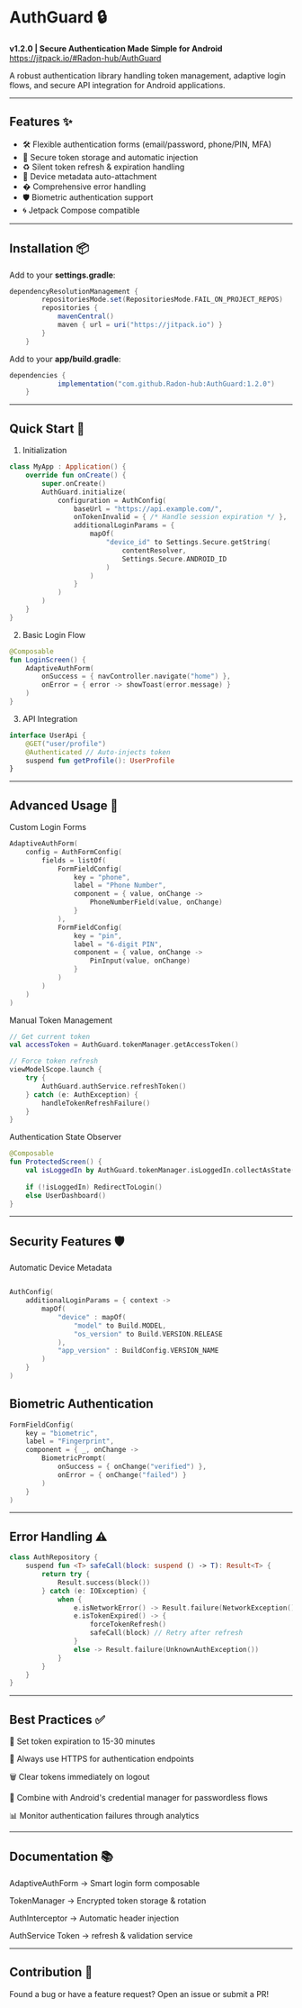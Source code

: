 # AuthGuard 🔒  
**v1.2.0 | Secure Authentication Made Simple for Android**  
https://jitpack.io/#Radon-hub/AuthGuard

A robust authentication library handling token management, adaptive login flows, and secure API integration for Android applications.

---

## Features ✨
- 🛠️ Flexible authentication forms (email/password, phone/PIN, MFA)
- 🔐 Secure token storage and automatic injection
- ♻️ Silent token refresh & expiration handling
- 📱 Device metadata auto-attachment
- � Comprehensive error handling
- 🛡️ Biometric authentication support
- 🌀 Jetpack Compose compatible

---

## Installation 📦
Add to your **settings.gradle**:
```groovy
dependencyResolutionManagement {
		repositoriesMode.set(RepositoriesMode.FAIL_ON_PROJECT_REPOS)
		repositories {
			mavenCentral()
			maven { url = uri("https://jitpack.io") }
		}
	}
```
Add to your **app/build.gradle**:
```groovy
dependencies {
	        implementation("com.github.Radon-hub:AuthGuard:1.2.0")
	}
```
---


## Quick Start 🚀
1. Initialization
```kotlin
class MyApp : Application() {
    override fun onCreate() {
        super.onCreate()
        AuthGuard.initialize(
            configuration = AuthConfig(
                baseUrl = "https://api.example.com/",
                onTokenInvalid = { /* Handle session expiration */ },
                additionalLoginParams = {
                    mapOf(
                        "device_id" to Settings.Secure.getString(
                            contentResolver,
                            Settings.Secure.ANDROID_ID
                        )
                    )
                }
            )
        )
    }
}

```

2. Basic Login Flow
```kotlin
@Composable
fun LoginScreen() {
    AdaptiveAuthForm(
        onSuccess = { navController.navigate("home") },
        onError = { error -> showToast(error.message) }
    )
}
```
3. API Integration
```kotlin
interface UserApi {
    @GET("user/profile")
    @Authenticated // Auto-injects token
    suspend fun getProfile(): UserProfile
}
```
---

## Advanced Usage 🔧
Custom Login Forms

```kotlin
AdaptiveAuthForm(
    config = AuthFormConfig(
        fields = listOf(
            FormFieldConfig(
                key = "phone",
                label = "Phone Number",
                component = { value, onChange -> 
                    PhoneNumberField(value, onChange) 
                }
            ),
            FormFieldConfig(
                key = "pin",
                label = "6-digit PIN",
                component = { value, onChange ->
                    PinInput(value, onChange) 
                }
            )
        )
    )
)
```
Manual Token Management
```kotlin
// Get current token
val accessToken = AuthGuard.tokenManager.getAccessToken()

// Force token refresh
viewModelScope.launch {
    try {
        AuthGuard.authService.refreshToken()
    } catch (e: AuthException) {
        handleTokenRefreshFailure()
    }
}
```
Authentication State Observer
```kotlin
@Composable
fun ProtectedScreen() {
    val isLoggedIn by AuthGuard.tokenManager.isLoggedIn.collectAsState()
    
    if (!isLoggedIn) RedirectToLogin()
    else UserDashboard()
}
```
---
## Security Features 🛡️
Automatic Device Metadata
```kotlin

AuthConfig(
    additionalLoginParams = { context ->
        mapOf(
            "device" : mapOf(
                "model" to Build.MODEL,
                "os_version" to Build.VERSION.RELEASE
            ),
            "app_version" : BuildConfig.VERSION_NAME
        )
    }
)
```
## Biometric Authentication
```kotlin
FormFieldConfig(
    key = "biometric",
    label = "Fingerprint",
    component = { _, onChange ->
        BiometricPrompt(
            onSuccess = { onChange("verified") },
            onError = { onChange("failed") }
        )
    }
)
```
---
## Error Handling ⚠️
```kotlin
class AuthRepository {
    suspend fun <T> safeCall(block: suspend () -> T): Result<T> {
        return try {
            Result.success(block())
        } catch (e: IOException) {
            when {
                e.isNetworkError() -> Result.failure(NetworkException())
                e.isTokenExpired() -> {
                    forceTokenRefresh()
                    safeCall(block) // Retry after refresh
                }
                else -> Result.failure(UnknownAuthException())
            }
        }
    }
}
```
---
## Best Practices ✅
🔄 Set token expiration to 15-30 minutes

📡 Always use HTTPS for authentication endpoints

🗑️ Clear tokens immediately on logout

📲 Combine with Android's credential manager for passwordless flows

📊 Monitor authentication failures through analytics

---
## Documentation 📚

AdaptiveAuthForm -> Smart login form composable

TokenManager -> Encrypted token storage & rotation

AuthInterceptor ->	Automatic header injection

AuthService	Token -> refresh & validation service


---
## Contribution 🤝
Found a bug or have a feature request? Open an issue or submit a PR!

